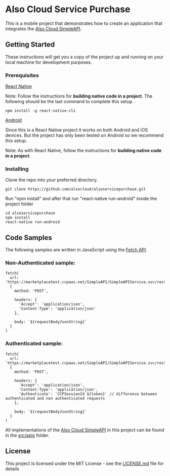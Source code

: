 # Also Cloud Service Purchase

This is a mobile project that demonstrates how to create an application that integrates the [Also Cloud SimpleAPI](https://app.swaggerhub.com/apis/Marketplace_SimpleAPI/Mareketplace_SimpleAPI/1.0.0).

## Getting Started

These instructions will get you a copy of the project up and running on your local machine for development purposes.

### Prerequisites

[React Native](https://facebook.github.io/react-native/docs/getting-started.html)

Note: Follow the instructions for **building native code in a project**. The following should be the last command to complete this setup.

```
npm install -g react-native-cli
```

[Android](https://facebook.github.io/react-native/docs/getting-started.html)

Since this is a React Native project it works on both Android and iOS devices. But the project has only been tested on Android so we recommend this setup.

Note: As with React Native, follow the instructions for **building native code in a project**.

### Installing

Clone the repo into your preferred directory.

```
git clone https://github.com/alsocloud/alsoservicepurchase.git
```

Run "npm install" and after that run "react-native run-android" inside the project folder

```
cd alsoservicepurchase
npm install
react-native run-android
```

## Code Samples

The following samples are written in JavaScript using the [Fetch API](https://developer.mozilla.org/en-US/docs/Web/API/Fetch_API).

### Non-Authenticated sample:

```
fetch(
  url: 'https://marketplacetest.ccpaas.net/SimpleAPI/SimpleAPIService.svc/rest/${endpoint}',
  {
    method: 'POST',

    headers: {
      'Accept': 'application/json',
      'Content-Type': 'application/json'
    },

    body: `${requestBodyJsonString}`
  }
)
```


### Authenticated sample:

```
fetch(
  url: `https://marketplacetest.ccpaas.net/SimpleAPI/SimpleAPIService.svc/rest/${endpoint}`,
  {
    method: 'POST',

    headers: {
      'Accept': 'application/json',
      'Content-Type': 'application/json',
      'Authenticate': `CCPSessionId ${token}` // difference between authenticated and non authenticated requests
    },

    body: `${requestBodyJsonString}`
  }
)
```

All implementations of the [Also Cloud SimpleAPI](https://app.swaggerhub.com/apis/Marketplace_SimpleAPI/Mareketplace_SimpleAPI/1.0.0) in this project can be found in the [src/apis](src/apis) folder.

## License

This project is licensed under the MIT License - see the [LICENSE.md](LICENSE.md) file for details
